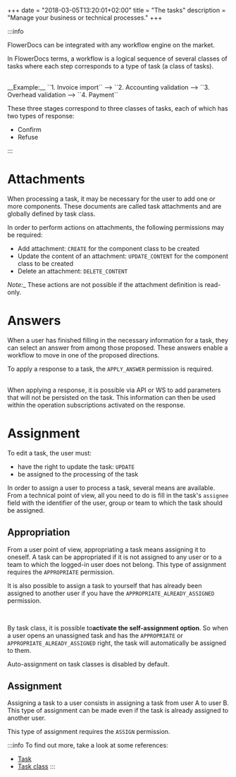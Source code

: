 +++
date = "2018-03-05T13:20:01+02:00"
title = "The tasks"
description = "Manage your business or technical processes."
+++

:::info

FlowerDocs can be integrated with any workflow engine on the market.

In FlowerDocs terms, a workflow is a logical sequence of several classes of tasks where each step corresponds to a type of task (a class of tasks).

<br/>
__Example:__ ``1. Invoice import`` --> ``2. Accounting validation --> ``3. Overhead validation --> ``4. Payment``

These three stages correspond to three classes of tasks, each of which has two types of response: 

* Confirm
* Refuse

:::


# Attachments

When processing a task, it may be necessary for the user to add one or more components.
These documents are called task attachments and are globally defined by task class. 

In order to perform actions on attachments, the following permissions may be required: 

* Add attachment: `CREATE` for the component class to be created
* Update the content of an attachment: `UPDATE_CONTENT` for the component class to be created
* Delete an attachment: `DELETE_CONTENT`

_Note:__ These actions are not possible if the attachment definition is read-only. 
 
# Answers

When a user has finished filling in the necessary information for a task, they can select an answer from among those proposed.
These answers enable a workflow to move in one of the proposed directions.

To apply a response to a task, the ``APPLY_ANSWER`` permission is required.

<br/>
When applying a response, it is possible via API or WS to add parameters that will not be persisted on the task. 
This information can then be used within the operation subscriptions activated on the response.

# Assignment

To edit a task, the user must: 

* have the right to update the task: `UPDATE`
* be assigned to the processing of the task 

In order to assign a user to process a task, several means are available. 
From a technical point of view, all you need to do is fill in the task's ``assignee`` field with the identifier of the user, group or team to which the task should be assigned.

## Appropriation

From a user point of view, appropriating a task means assigning it to oneself. 
A task can be appropriated if it is not assigned to any user or to a team to which the logged-in user does not belong.
This type of assignment requires the ``APPROPRIATE`` permission.

It is also possible to assign a task to yourself that has already been assigned to another user if you have the ``APPROPRIATE_ALREADY_ASSIGNED`` permission.

<br/>

By task class, it is possible to<b>activate the self-assignment option</b>. So when a user opens an unassigned task and has the ``APPROPRIATE`` or ``APPROPRIATE_ALREADY_ASSIGNED`` right, the task will automatically be assigned to them.

Auto-assignment on task classes is disabled by default.

## Assignment

Assigning a task to a user consists in assigning a task from user A to user B.
This type of assignment can be made even if the task is already assigned to another user.

This type of assignment requires the ``ASSIGN`` permission.

:::info
To find out more, take a look at some references: 

* [Task](/javadocs/domain/com/flower/docs/domain/task/Task.html)
* [Task class](/javadocs/domain/com/flower/docs/domain/taskclass/TaskClass.html)
:::